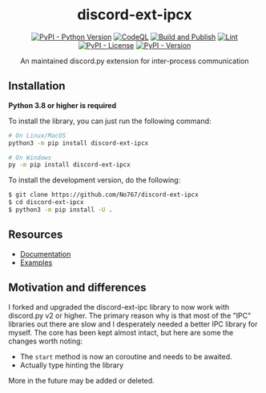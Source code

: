 <div align=center>

# discord-ext-ipcx

[![PyPI - Python Version](https://img.shields.io/pypi/pyversions/discord-ext-ipcx?logo=python&logoColor=white&label=Python)](https://pypi.org/project/discord-ext-ipcx/) [![CodeQL](https://github.com/No767/discord-ext-ipcx/actions/workflows/codeql.yml/badge.svg)](https://github.com/No767/discord-ext-ipcx/actions/workflows/codeql.yml) [![Build and Publish](https://github.com/No767/discord-ext-ipcx/actions/workflows/publish.yml/badge.svg)](https://github.com/No767/discord-ext-ipcx/actions/workflows/publish.yml) [![Lint](https://github.com/No767/discord-ext-ipcx/actions/workflows/lint.yml/badge.svg)](https://github.com/No767/discord-ext-ipcx/actions/workflows/lint.yml) [![PyPI - License](https://img.shields.io/pypi/l/discord-ext-ipcx?logo=github&logoColor=white&label=License)](https://github.com/No767/discord-ext-ipcx/blob/main/LICENSE) [![PyPI - Version](https://img.shields.io/pypi/v/discord-ext-ipcx?logo=pypi&logoColor=white&label=Version&link=https%3A%2F%2Fpypi.org%2Fproject%2Fdiscord-ext-ipcx%2F)](https://pypi.org/project/discord-ext-ipcx/)

An maintained discord.py extension for inter-process communication

<div align=left>

## Installation

**Python 3.8 or higher is required**

To install the library, you can just run the following command:

```bash
# On Linux/MacOS
python3 -m pip install discord-ext-ipcx

# On Windows
py -m pip install discord-ext-ipcx
```

To install the development version, do the following:

```bash
$ git clone https://github.com/No767/discord-ext-ipcx
$ cd discord-ext-ipcx
$ python3 -m pip install -U .
```

## Resources

- [Documentation](https://discord-ext-ipcx.readthedocs.io/en/stable)
- [Examples](https://github.com/No767/discord-ext-ipcx/tree/main/examples)

## Motivation and differences

I forked and upgraded the discord-ext-ipc library to now work with discord.py v2 or higher. The primary reason why is that most of the "IPC" libraries out there are slow and I desperately needed a better IPC library for myself. The core has been kept almost intact, but here are some the changes worth noting:

- The `start` method is now an coroutine and needs to be awaited.
- Actually type hinting the library

More in the future may be added or deleted.